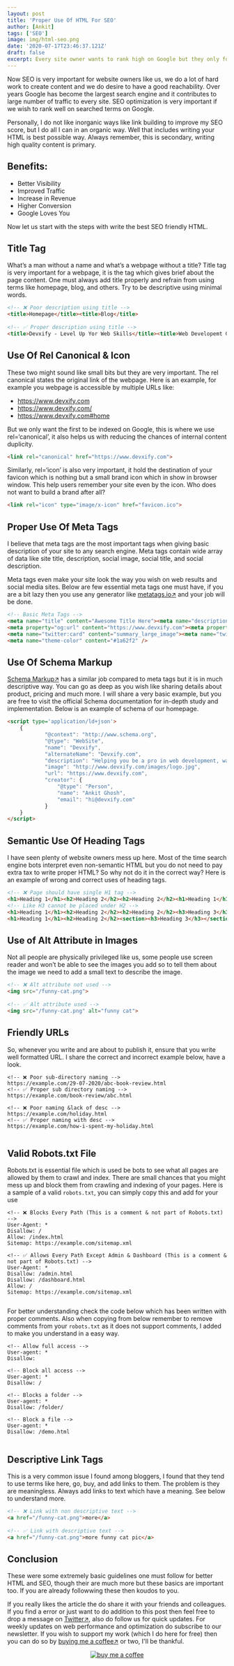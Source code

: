 ```yaml
---
layout: post
title: 'Proper Use Of HTML For SEO'
author: [Ankit]
tags: ['SEO']
image: img/html-seo.png
date: '2020-07-17T23:46:37.121Z'
draft: false
excerpt: Every site owner wants to rank high on Google but they only focus on off page methods. On page SEO is equally important so is writing HTML properly.
---
```


Now SEO is very important for website owners like us, we do a lot of hard work to create content and we do desire to have a good reachability. Over years Google has become the largest search engine and it contributes to large number of traffic to every site. SEO optimization is very important if we wish to rank well on searched terms on Google.

Personally, I do not like inorganic ways like link building to improve my SEO score, but I do all I can in an organic way. Well that includes writing your HTML is best possible way. Always remember, this is secondary, writing high quality content is primary.

## **Benefits:**

- Better Visibility
- Improved Traffic
- Increase in Revenue
- Higher Conversion
- Google Loves You

Now let us start with the steps with write the best SEO friendly HTML.

## **Title Tag**

What’s a man without a name and what’s a webpage without a title? Title tag is very important for a webpage, it is the tag which gives brief about the page content. One must always add title properly and refrain from using terms like homepage, blog, and others. Try to be descriptive using minimal words.

```html
<!-- ❌ Poor description using title -->
<title>Homepage</title><title>Blog</title>
            
<!-- ✅ Proper description using title -->
<title>Devxify - Level Up Yor Web Skills</title><title>Web Developemt Guides and Articles by Devxify</title>
```

## **Use Of Rel Canonical & Icon**

These two might sound like small bits but they are very important. The rel canonical states the original link of the webpage. Here is an example, for example you webpage is accessible by multiple URLs like:

- https://www.devxify.com
- https://www.devxify.com/
- https://www.devxify.com#home

But we only want the first to be indexed on Google, this is where we use rel=‘canonical’, it also helps us with reducing the chances of internal content duplicity.

```html
<link rel="canonical" href="https://www.devxify.com">
```

Similarly, rel=‘icon’ is also very important, it hold the destination of your favicon which is nothing but a small brand icon which in show in browser window. This help users remember your site even by the icon. Who does not want to build a brand after all?

```html
<link rel="icon" type="image/x-icon" href="favicon.ico">
```

## **Proper Use Of Meta Tags**

I believe that meta tags are the most important tags when giving basic description of your site to any search engine. Meta tags contain wide array of data like site title, description, social image, social title, and social description.

Meta tags even make your site look the way you wish on web results and social media sites. Below are few essential meta tags one must have, if you are a bit lazy then you use any generator like [metatags.io↗](https://metatags.io/) and your job will be done.

```html
<!-- Basic Meta Tags -->
<meta name="title" content="Awesome Title Here"><meta name="description" content="Awesome Description Here"><!-- Facebook Meta Tags -->
<meta property="og:url" content="https://www.devxify.com"><meta property="og:logo" content="images/brand-logo.png"><meta property="og:type" content="website"><meta property="og:title" content="Awesome Title Here"><meta property="og:description" content="Awesome Description Here"><meta property="og:image" content="images/brand-social-image.png"><!-- Twitter Meta Tags -->
<meta name="twitter:card" content="summary_large_image"><meta name="twitter:title" content="Awesome Title Here"><meta name="twitter:description" content="Awesome Description Here"><meta name="twitter:image" content="images/brand-social-image.png"><!-- Chrome Theme (URL Bar Color) -->
<meta name="theme-color" content="#1a62f2" />
```

## **Use Of Schema Markup**

[Schema Markup↗](https://neilpatel.com/blog/get-started-using-schema/) has a similar job compared to meta tags but it is in much descriptive way. You can go as deep as you wish like sharing details about product, pricing and much more. I will share a very basic example, but you are free to visit the official Schema documentation for in-depth study and implementation. Below is an example of schema of our homepage.

```html
<script type='application/ld+json'>
    {
            "@context": "http://www.schema.org",
            "@type": "WebSite",
            "name": "Devxify",
            "alternateName": "Devxify.com",
            "description": "Helping you be a pro in web development, want to?",
            "image": "http://www.devxify.com/images/logo.jpg",
            "url": "https://www.devxify.com",
            "creator": {
                "@type": "Person",
                "name": "Ankit Ghosh",
                "email": "hi@devxify.com"
            }
    }
</script>
```

## **Semantic Use Of Heading Tags**

I have seen plenty of website owners mess up here. Most of the time search engine bots interpret even non-semantic HTML but you do not need to pay extra tax to write proper HTML? So why not do it in the correct way? Here is an example of wrong and correct uses of heading tags.

```html
<!-- ❌ Page should have single H1 tag -->
<h1>Heading 1</h1><h2>Heading 2</h2><h2>Heading 2</h2><h1>Heading 1</h1><!-- ❌ Heading should be structured -->
<!-- Like H3 cannot be placed under H2 -->
<h1>Heading 1</h1><h2>Heading 2</h2><h2>Heading 2</h2><h3>Heading 3</h3><h2>Heading 2</h2><!-- ✅ Structured heading tags with hiearchy -->            
<h1>Heading 1</h1><h2>Heading 2</h2><section><h3>Heading 3</h3></section><h2>Heading 2</h2>
```

## **Use of Alt Attribute in Images**

Not all people are physically privileged like us, some people use screen reader and won’t be able to see the images you add so to tell them about the image we need to add a small text to describe the image.

```html
<!-- ❌ Alt attribute not used -->
<img src="/funny-cat.png">
               
<!-- ✅ Alt attribute used -->
<img src="/funny-cat.png" alt="funny cat">
```

## **Friendly URLs**

So, whenever you write and are about to publish it, ensure that you write well formatted URL. I share the correct and incorrect example below, have a look.

```
<!-- ❌ Poor sub-directory naming -->
https://example.com/29-07-2020/abc-book-review.html
<!-- ✅ Proper sub directory naming -->
https://example.com/book-review/abc.html

<!-- ❌ Poor naming &lack of desc -->
https://example.com/holiday.html                                   
<!-- ✅ Proper naming with desc -->       
https://example.com/how-i-spent-my-holiday.html               
                
```

## **Valid Robots.txt File**

Robots.txt is essential file which is used be bots to see what all pages are allowed by them to crawl and index. There are small chances that you might mess up and block them from crawling and indexing of your pages. Here is a sample of a valid `robots.txt`, you can simply copy this and add for your use

```
<!-- ❌ Blocks Every Path (This is a comment & not part of Robots.txt) -->              
User-Agent: *
Disallow: /
Allow: /index.html
Sitemap: https://example.com/sitemap.xml                

<!-- ✅ Allows Every Path Except Admin & Dashboard (This is a comment & not part of Robots.txt) --> 
User-Agent: *
Disallow: /admin.html
Disallow: /dashboard.html
Allow: /
Sitemap: https://example.com/sitemap.xml
                
```

For better understanding check the code below which has been written with proper comments. Also when copying from below remember to remove comments from your `robots.txt` as it does not support comments, I added to make you understand in a easy way.

```
<!-- Allow full access -->
User-agent: *
Disallow:
               
<!-- Block all access -->
User-agent: *
Disallow: /

<!-- Blocks a folder -->             
User-agent: *
Disallow: /folder/
        
<!-- Block a file -->       
User-agent: *
Disallow: /demo.html
                
```

## **Descriptive Link Tags**

This is a very common issue I found among bloggers, I found that they tend to use terms like here, go, buy, and add links to them. The problem is they are meaningless. Always add links to text which have a meaning. See below to understand more.

```html
<!-- ❌ Link with non descriptive text -->
<a href="/funny-cat.png">more</a>
               
<!-- ✅ Link with descriptive text -->
<a href="/funny-cat.png">more funny cat pic</a>
```

## **Conclusion**

These were some extremely basic guidelines one must follow for better HTML and SEO, though their are much more but these basics are important too. If you are already followwing these then koudos to you.

If you really likes the article the do share it with your friends and colleagues. If you find a error or just want to do addition to this post then feel free to drop a message on [Twitter↗](https://twitter.com/devxify), also do follow us for quick updates. For weekly updates on web performance and optimization do subscribe to our newsletter. If you wish to support my work (which I do here for free) then you can do so by [buying me a coffee↗](https://www.buymeacoffee.com/Devxify) or two, I'll be thankful.

<p style="text-align:center">
<a href="https://www.buymeacoffee.com/Devxify" rel="noreferrer nofollow" target="_blank"><img alt="buy me a coffee" src="https://devstorage.b-cdn.net/bmc.svg"></a>
</p>
<!--Comments System-->
<script src="https://utteranc.es/client.js" data-repo="Devxify/devxify-comment" data-issue-term="pathname" data-theme="github-light" crossorigin="anonymous" async>
</script>
